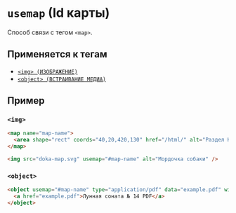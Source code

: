 # `usemap` (Id карты)

Способ связи с тегом `<map>`.

## Применяется к тегам

- [`<img> (ИЗОБРАЖЕНИЕ)`](<../TAGS MEDIA/img (ИЗОБРАЖЕНИЕ).md>)
- [`<object> (ВСТРАИВАНИЕ МЕДИА)`](<../TAGS MEDIA/object (ВСТРАИВАНИЕ МЕДИА).md>)

## Пример

### `<img>`

```html
<map name="map-name">
  <area shape="rect" coords="40,20,420,130" href="/html/" alt="Раздел HTML" />
</map>

<img src="doka-map.svg" usemap="#map-name" alt="Мордочка собаки" />
```

### `<object>`

```html
<object usemap="#map-name" type="application/pdf" data="example.pdf" width="600" height="700">
  <a href="example.pdf">Лунная соната № 14 PDF</a>
</object>
```
